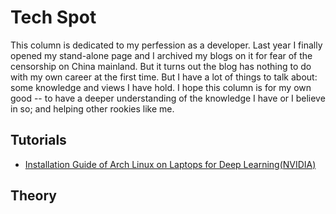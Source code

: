 # Tech Spot

This column is dedicated to my perfession as a developer. Last year I finally opened my stand-alone page and I archived my blogs on it for fear of the censorship on China mainland. But it turns out the blog has nothing to do with my own career at the first time. But I have a lot of things to talk about: some knowledge and views I have hold. I hope this column is for my own good -- to have a deeper understanding of the knowledge I have or I believe in so; and helping other rookies like me.

## Tutorials

* [Installation Guide of Arch Linux on Laptops for Deep Learning(NVIDIA)](posts_tech/2019-12-15-12.md)

## Theory
